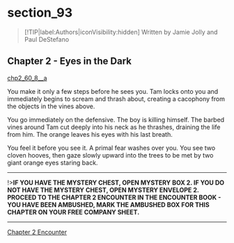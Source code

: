 
# section_93

>[!TIP|label:Authors|iconVisibility:hidden]
>Written by Jamie Jolly and Paul DeStefano

## Chapter 2 - Eyes in the Dark

[chp2_60_8__a](../../decomp/app/src/main/res/raw/chp2_60_8__a.mp3 ':include :type=audio')

You make it only a few steps before he sees you. Tam locks onto you and immediately begins to scream and thrash about, creating a cacophony from the objects in the vines above.

You go immediately on the defensive. The boy is killing himself. The barbed vines around Tam cut deeply into his neck as he thrashes, draining the life from him. The orange leaves his eyes with his last breath.

You feel it before you see it. A primal fear washes over you. You see two cloven hooves, then gaze slowly upward into the trees to be met by two giant orange eyes staring back.

---

!>**IF YOU HAVE THE MYSTERY CHEST, OPEN MYSTERY BOX 2.  IF YOU DO NOT HAVE THE MYSTERY CHEST, OPEN MYSTERY ENVELOPE 2.  PROCEED TO THE CHAPTER 2 ENCOUNTER IN THE ENCOUNTER BOOK - YOU HAVE BEEN AMBUSHED, MARK THE AMBUSHED BOX FOR THIS CHAPTER ON YOUR FREE COMPANY SHEET.** 

---

[Chapter 2 Encounter](output/chapter2/section_94.md)


